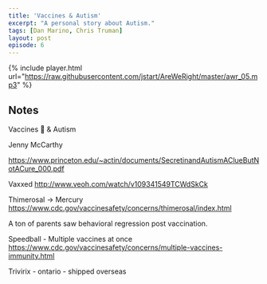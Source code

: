 ```yaml
---
title: 'Vaccines & Autism'
excerpt: "A personal story about Autism."
tags: [Dan Marino, Chris Truman]
layout: post
episode: 6
---
```


{% include player.html url="https://raw.githubusercontent.com/jstart/AreWeRight/master/awr_05.mp3" %}

## Notes

Vaccines 💉 & Autism

Jenny McCarthy

https://www.princeton.edu/~actin/documents/SecretinandAutismAClueButNotACure_000.pdf

Vaxxed
http://www.veoh.com/watch/v109341549TCWdSkCk

Thimerosal -> Mercury
https://www.cdc.gov/vaccinesafety/concerns/thimerosal/index.html

A ton of parents saw behavioral regression post vaccination.

Speedball - Multiple vaccines at once
https://www.cdc.gov/vaccinesafety/concerns/multiple-vaccines-immunity.html

Trivirix - ontario - shipped overseas
